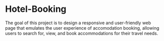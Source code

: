 # Hotel-Booking
The goal of this project is to design a responsive and user-friendly web page that emulates the user experience of accomodation booking, allowing users to search for, view, and book accommodations for their travel needs.
